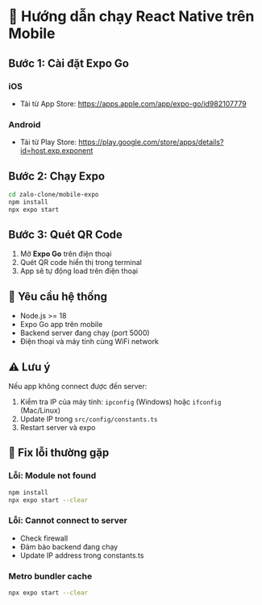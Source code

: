 # 🚀 Hướng dẫn chạy React Native trên Mobile

## Bước 1: Cài đặt Expo Go

### iOS
- Tải từ App Store: https://apps.apple.com/app/expo-go/id982107779

### Android  
- Tải từ Play Store: https://play.google.com/store/apps/details?id=host.exp.exponent

## Bước 2: Chạy Expo

```bash
cd zalo-clone/mobile-expo
npm install
npx expo start
```

## Bước 3: Quét QR Code

1. Mở **Expo Go** trên điện thoại
2. Quét QR code hiển thị trong terminal
3. App sẽ tự động load trên điện thoại

## 📱 Yêu cầu hệ thống

- Node.js >= 18
- Expo Go app trên mobile
- Backend server đang chạy (port 5000)
- Điện thoại và máy tính cùng WiFi network

## ⚠️ Lưu ý

Nếu app không connect được đến server:
1. Kiểm tra IP của máy tính: `ipconfig` (Windows) hoặc `ifconfig` (Mac/Linux)
2. Update IP trong `src/config/constants.ts`
3. Restart server và expo

## 🔧 Fix lỗi thường gặp

### Lỗi: Module not found
```bash
npm install
npx expo start --clear
```

### Lỗi: Cannot connect to server
- Check firewall
- Đảm bảo backend đang chạy
- Update IP address trong constants.ts

### Metro bundler cache
```bash
npx expo start --clear
```

